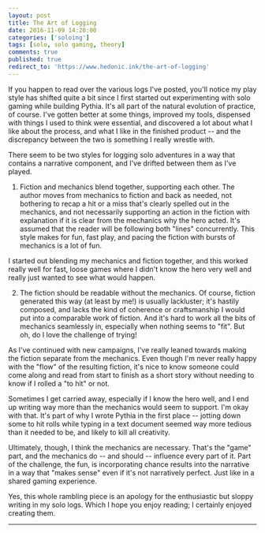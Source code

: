 ```yaml
---
layout: post
title: The Art of Logging
date: 2016-11-09 14:20:00
categories: ['soloing']
tags: [solo, solo gaming, theory]
comments: true
published: true
redirect_to: 'https://www.hedonic.ink/the-art-of-logging'
---
```


If you happen to read over the various logs I've posted, you'll notice my play style has shifted quite a bit since I first started out experimenting with solo gaming while building Pythia. It's all part of the natural evolution of practice, of course. I've gotten better at some things, improved my tools, dispensed with things I used to think were essential, and discovered a lot about what I like about the process, and what I like in the finished product -- and the discrepancy between the two is something I really wrestle with.

<!--more-->

There seem to be two styles for logging solo adventures in a way that contains a narrative component, and I've drifted between them as I've played.

1. Fiction and mechanics blend together, supporting each other. The author moves from mechanics to fiction and back as needed, not bothering to recap a hit or a miss that's clearly spelled out in the mechanics, and not necessarily supporting an action in the fiction with explanation if it is clear from the mechanics why the hero acted. It's assumed that the reader will be following both "lines" concurrently. This style makes for fun, fast play, and pacing the fiction with bursts of mechanics is a lot of fun.

I started out blending my mechanics and fiction together, and this worked really well for fast, loose games where I didn't know the hero very well and really just wanted to see what would happen.

2. The fiction should be readable without the mechanics. Of course, fiction generated this way (at least by me!) is usually lackluster; it's hastily composed, and lacks the kind of coherence or craftsmanship I would put into a comparable work of fiction. And it's hard to work all the bits of mechanics seamlessly in, especially when nothing seems to "fit". But oh, do I love the challenge of trying!

As I've continued with new campaigns, I've really leaned towards making the fiction separate from the mechanics. Even though I'm never really happy with the "flow" of the resulting fiction, it's nice to know someone could come along and read from start to finish as a short story without needing to know if I rolled a "to hit" or not.

Sometimes I get carried away, especially if I know the hero well, and I end up writing way more than the mechanics would seem to support. I'm okay with that. It's part of why I wrote Pythia in the first place -- jotting down some to hit rolls while typing in a text document seemed way more tedious than it needed to be, and likely to kill all creativity.

Ultimately, though, I think the mechanics are necessary. That's the "game" part, and the mechanics do -- and should -- influence every part of it. Part of the challenge, the fun, is incorporating chance results into the narrative in a way that "makes sense" even if it's not narratively perfect. Just like in a shared gaming experience.

Yes, this whole rambling piece is an apology for the enthusiastic but sloppy writing in my solo logs. Which I hope you enjoy reading; I certainly enjoyed creating them.

***

